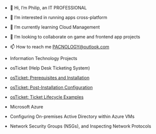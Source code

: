 - 👋 Hi, I’m Philip, an IT PROFESSIONAL
- 👀 I’m interested in running apps cross-platform
- 🌱 I’m currently learning Cloud Management
- 💞️ I’m looking to collaborate on game and frontend app projects
- 📫 How to reach me PACNOLOGY@outlook.com

- Information Technology Projects
- osTicket (Help Desk Ticketing System)
- [osTicket: Prerequisites and Installation](https://github.com/PACNOLOGY/osTicket-Prerequisites-and-Installation)
- [osTicket: Post-Installation Configuration](https://github.com/PACNOLOGY/osTicket---Post-Install-Configuration)
- [osTicket: Ticket Lifecycle Examples](https://github.com/PACNOLOGY/osTicket-Ticket-Lifecycle-Examples)
- Microsoft Azure
- Configuring On-premises Active Directory within Azure VMs
- Network Security Groups (NSGs), and Inspecting Network Protocols
<!---
PACNOLOGY/PACNOLOGY is a ✨ special ✨ repository because its `README.md` (this file) appears on your GitHub profile.
You can click the Preview link to take a look at your changes.
--->
